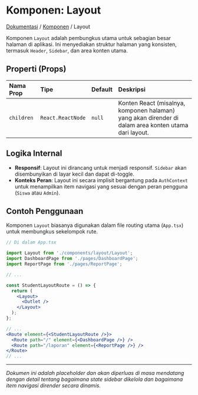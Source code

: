# Komponen: Layout

<a href="../README.md">Dokumentasi</a> / <a href="./">Komponen</a> / Layout

Komponen `Layout` adalah pembungkus utama untuk sebagian besar halaman di aplikasi. Ini menyediakan struktur halaman yang konsisten, termasuk `Header`, `Sidebar`, dan area konten utama.

## Properti (Props)

| Nama Prop | Tipe | Default | Deskripsi |
| :--- | :--- | :--- | :--- |
| `children`| `React.ReactNode` | `null` | Konten React (misalnya, komponen halaman) yang akan dirender di dalam area konten utama dari layout. |

## Logika Internal
- **Responsif**: Layout ini dirancang untuk menjadi responsif. `Sidebar` akan disembunyikan di layar kecil dan dapat di-toggle.
- **Konteks Peran**: Layout ini secara implisit bergantung pada `AuthContext` untuk menampilkan item navigasi yang sesuai dengan peran pengguna (`Siswa` atau `Admin`).

## Contoh Penggunaan
Komponen `Layout` biasanya digunakan dalam file routing utama (`App.tsx`) untuk membungkus sekelompok rute.

```jsx
// Di dalam App.tsx

import Layout from './components/layout/Layout';
import DashboardPage from './pages/DashboardPage';
import ReportPage from './pages/ReportPage';

// ...

const StudentLayoutRoute = () => {
  return (
    <Layout>
      <Outlet />
    </Layout>
  );
};

// ...
<Route element={<StudentLayoutRoute />}>
  <Route path="/" element={<DashboardPage />} />
  <Route path="/laporan" element={<ReportPage />} />
</Route>
// ...
```

---
*Dokumen ini adalah placeholder dan akan diperluas di masa mendatang dengan detail tentang bagaimana state sidebar dikelola dan bagaimana item navigasi dirender secara dinamis.*
